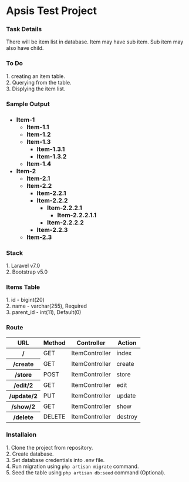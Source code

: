 # Apsis Test Project

<h3>Task Details</h3>
<p>There will be item list in database. Item may have sub item. Sub item may also have child.</p>

<h3>To Do</h3>
1. creating an item table. <br/>
2. Querying from the table. <br/>
3. Displying the item list. <br/>

<h3>Sample Output<h3>
<ul>
  <li>Item-1
    <ul>
      <li>Item-1.1</li>
      <li>Item-1.2</li>
      <li>Item-1.3
        <ul>
          <li>Item-1.3.1</li>
          <li>Item-1.3.2</li>
        </ul>
      </li>
      <li>Item-1.4</li>
    </ul>
  </li>
  <li>Item-2
    <ul>
      <li>Item-2.1</li>
      <li>Item-2.2
        <ul>
          <li>Item-2.2.1</li>
          <li>Item-2.2.2
            <ul>
              <li>Item-2.2.2.1
                <ul>
                  <li>Item-2.2.2.1.1</li>
                </ul>
              </li>
              <li>Item-2.2.2.2</li>
            </ul>
          </li>
          <li>Item-2.2.3</li>
        </ul>
      </li>
      <li>Item-2.3</li>
    </ul>
  </li>
</ul>

<h3>Stack</h3> 
1. Laravel v7.0 <br>
2. Bootstrap v5.0

<h3>Items Table</h3>
1. id - bigint(20) </br>
2. name - varchar(255), Required </br>
3. parent_id - int(11), Default(0)

<h3>Route</h3>
<table>
  <thead>
    <tr>
      <th>URL</th>
      <th>Method</th>
      <th>Controller</th>
      <th>Action</th>
    </tr>
  </thead>
  <tbody>
    <tr>
      <th>/</th>
      <td>GET</td>
      <td>ItemController</td>
      <td>index</td>
    </tr>
    <tr>
      <th>/create</th>
      <td>GET</td>
      <td>ItemController</td>
      <td>create</td>
    </tr>
    <tr>
      <th>/store</th>
      <td>POST</td>
      <td>ItemController</td>
      <td>store</td>
    </tr>
    <tr>
      <th>/edit/2</th>
      <td>GET</td>
      <td>ItemController</td>
      <td>edit</td>
    </tr>
    <tr>
      <th>/update/2</th>
      <td>PUT</td>
      <td>ItemController</td>
      <td>update</td>
    </tr>
    <tr>
      <th>/show/2</th>
      <td>GET</td>
      <td>ItemController</td>
      <td>show</td>
    </tr>
    <tr>
      <th>/delete</th>
      <td>DELETE</td>
      <td>ItemController</td>
      <td>destroy</td>
    </tr>
  </tbody>
</table>

<h3>Installaion</h3>
1. Clone the project from repository. <br>
2. Create database. <br>
3. Set database credentials into .env file. <br>
4. Run migration using <code>php artisan migrate</code> command. <br>
5. Seed the table using <code>php artisan db:seed</code> command (Optional). <br>
